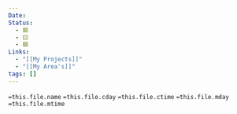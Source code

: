 ```yaml
---
Date: 
Status:
  - 🟥
  - 🟨
  - 🟩
Links:
  - "[[My Projects]]"
  - "[[My Area's]]"
tags: []
---
```



`=this.file.name`
`=this.file.cday`
`=this.file.ctime`
`=this.file.mday`
`=this.file.mtime`

